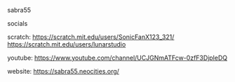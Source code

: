 sabra55

socials

scratch: https://scratch.mit.edu/users/SonicFanX123_321/ https://scratch.mit.edu/users/lunarstudio

youtube: https://www.youtube.com/channel/UCJGNmATFcw-0zfF3DjpleDQ

website: https://sabra55.neocities.org/
